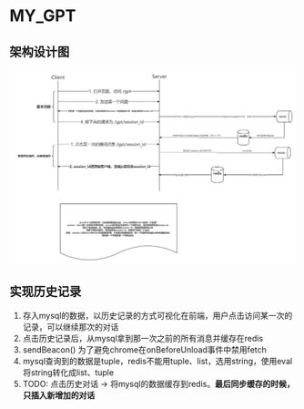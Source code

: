 # MY_GPT

## 架构设计图

![架构设计图](static/my_gpt.jpg)

## 实现历史记录

1. 存入mysql的数据，以历史记录的方式可视化在前端，用户点击访问某一次的记录，可以继续那次的对话
2. 点击历史记录后，从mysql拿到那一次之前的所有消息并缓存在redis
3. sendBeacon() 为了避免chrome在onBeforeUnload事件中禁用fetch
4. mysql查询到的数据是tuple，redis不能用tuple、list，选用string，使用eval将string转化成list、tuple
5. TODO: 点击历史对话 -> 将mysql的数据缓存到redis。**最后同步缓存的时候，只插入新增加的对话**